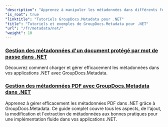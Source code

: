 ```yaml
---
"description": "Apprenez à manipuler les métadonnées dans différents formats de fichiers avec des exemples détaillés et des instructions étape par étape."
"is_root": true
"linktitle": "Tutoriels GroupDocs.Metadata pour .NET"
"title": "Tutoriels et exemples de GroupDocs.Metadata pour .NET"
"url": "/fr/metadata/net/"
"weight": 10
---
```


### [Gestion des métadonnées d'un document protégé par mot de passe dans .NET](./load-metadata/)
Découvrez comment charger et gérer efficacement les métadonnées dans vos applications .NET avec GroupDocs.Metadata.
### [Gestion des métadonnées PDF avec GroupDocs.Metadata dans .NET](./pdf-metadata-management/)
Apprenez à gérer efficacement les métadonnées PDF dans .NET grâce à GroupDocs.Metadata. Ce guide complet couvre tous les aspects, de l'ajout, la modification et l'extraction de métadonnées aux bonnes pratiques pour une implémentation fluide dans vos applications .NET.